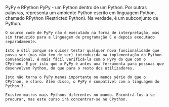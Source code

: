 PyPy e RPython
    PyPy - um Python dentro de um Python. Por outras palavras, representa um ambiente Python escrito em linguagem Python, chamado RPython (Restricted Python). Na verdade, é um subconjunto de Python.

    O source code de PyPy não é executado na forma de interpretação, mas sim traduzido para a linguagem de programação C e depois executado separadamente.

    Isto é útil porque se quiser testar qualquer nova funcionalidade que possa ser (mas não tem de ser) introduzida na implementação do Python convencional, é mais fácil verificá-la com o PyPy do que com o CPython. É por isto que o PyPy é antes uma ferramenta para pessoas que desenvolvem Python, do que para o resto dos utilizadores.

    Isto não torna o PyPy menos importante ou menos sério do que o CPython, é claro. Além disso, o PyPy é compatível com a linguagem do Python 3.

    Existem muitos mais Pythons diferentes no mundo. Encontrá-los-á se procurar, mas este curso irá concentrar-se no CPython.